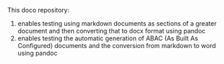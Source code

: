 This doco repository:

1. enables testing using markdown documents as sections of a greater document and then converting that to docx format using pandoc
2. enables testing the automatic generation of ABAC (As Built As Configured) documents and the conversion from markdown to word using pandoc

